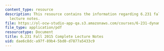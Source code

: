 ```yaml
---
content_type: resource
description: This resource contains the information regarding 6.231 fall 2015 complete
  lecture notes.
file: https://ol-ocw-studio-app-qa.s3.amazonaws.com/courses/6-231-dynamic-programming-and-stochastic-control-fall-2015/dae6c8dca97f89b45bd0d7877a5433c9_MIT6_231F15_Notes.pdf
file_type: application/pdf
resourcetype: Document
title: 6.231 Fall 2015 Complete Lecture Notes
uid: dae6c8dc-a97f-89b4-5bd0-d7877a5433c9
---
```

